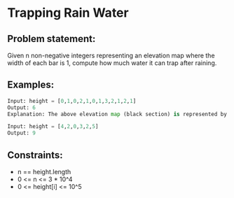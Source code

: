 # Trapping Rain Water

## Problem statement:
Given n non-negative integers representing an elevation map where the width of each bar is 1, compute how much water it can trap after raining.

## Examples:
```py
Input: height = [0,1,0,2,1,0,1,3,2,1,2,1]
Output: 6
Explanation: The above elevation map (black section) is represented by array [0,1,0,2,1,0,1,3,2,1,2,1]. In this case, 6 units of rain water (blue section) are being trapped.
```
```py
Input: height = [4,2,0,3,2,5]
Output: 9
```

## Constraints:
- n == height.length
- 0 <= n <= 3 * 10^4
- 0 <= height[i] <= 10^5

